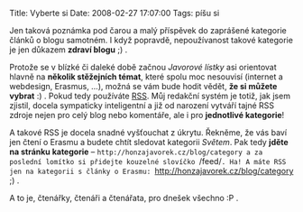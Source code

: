 Title: Vyberte si
Date: 2008-02-27 17:07:00
Tags: píšu si

Jen taková poznámka pod čarou a malý příspěvek do zaprášené kategorie článků o blogu samotném. I když popravdě, nepoužívanost takové kategorie je jen důkazem **zdraví blogu** ;) .

Protože se v blízké či daleké době začnou *Javorové lístky* asi orientovat hlavně na **několik stěžejních témat**, které spolu moc nesouvisí (internet a webdesign, Erasmus, …), možná se vám bude hodit vědět, **že si můžete vybrat** :) . Pokud tedy používáte [RSS]({filename}2007-12-20_rss-2.md). Můj redakční systém je totiž, jak jsem zjistil, docela sympaticky inteligentní a již od narození vytváří tajné RSS zdroje nejen pro celý blog nebo komentáře, ale i pro **jednotlivé kategorie**!

A takové RSS je docela snadné vyšťouchat z úkrytu. Řekněme, že vás baví jen čtení o Erasmu a budete chtít sledovat kategorii *Světem*. Pak tedy **jděte na stránku kategorie** – `http://honzajavorek.cz/blog/category a za poslední lomítko si přidejte kouzelné slovíčko `/feed/`. Ha! A máte RSS jen na kategorii s články o Erasmu: `http://honzajavorek.cz/blog/category ;) .

A to je, čtenářky, čtenáři a čtenářata, pro dnešek všechno :P .
